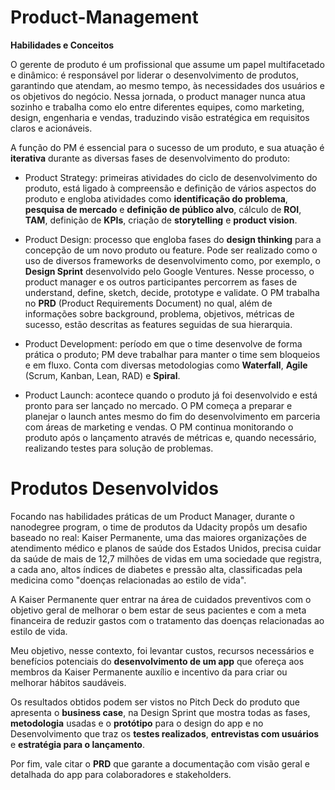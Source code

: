 # Product-Management

**Habilidades e Conceitos**

O gerente de produto é um profissional que assume um papel multifacetado e dinâmico: é responsável por liderar o desenvolvimento de produtos, garantindo que atendam, ao mesmo tempo, às necessidades dos usuários e os objetivos do negócio. Nessa jornada, o product manager nunca atua sozinho e trabalha como elo entre diferentes equipes, como marketing, design, engenharia e vendas, traduzindo visão estratégica em requisitos claros e acionáveis. 

A função do PM é essencial para o sucesso de um produto, e sua atuação é **iterativa** durante as diversas fases de desenvolvimento do produto:

- Product Strategy: primeiras atividades do ciclo de desenvolvimento do produto, está ligado à compreensão e definição de vários aspectos do produto e engloba atividades como **identificação do problema**, **pesquisa de mercado** e **definição de público alvo**, cálculo de **ROI**, **TAM**, definição de **KPIs**, criação de **storytelling** e **product vision**.

- Product Design: processo que engloba fases do **design thinking** para a concepção de um novo produto ou feature. Pode ser realizado como o uso de diversos frameworks de desenvolvimento como, por exemplo, o **Design Sprint** desenvolvido pelo Google Ventures. Nesse processo, o product manager e os outros participantes percorrem as fases de understand, define, sketch, decide, prototype e validate. O PM trabalha no **PRD** (Product Requirements Document) no qual, além de informações sobre background, problema, objetivos, métricas de sucesso, estão descritas as features seguidas de sua hierarquia.

- Product Development: período em que o time desenvolve de forma prática o produto; PM deve trabalhar para manter o time sem bloqueios e em fluxo. Conta com diversas metodologias como **Waterfall**, **Agile** (Scrum, Kanban, Lean, RAD) e **Spiral**.

- Product Launch: acontece quando o produto já foi desenvolvido e está pronto para ser lançado no mercado. O PM começa a preparar e planejar o launch antes mesmo do fim do desenvolvimento em parceria com áreas de marketing e vendas. O PM continua monitorando o produto após o lançamento através de métricas e, quando necessário, realizando testes para solução de problemas.

# Produtos Desenvolvidos

Focando nas habilidades práticas de um Product Manager, durante o nanodegree program, o time de produtos da Udacity propôs um desafio baseado no real: Kaiser Permanente, uma das maiores organizações de atendimento médico e planos de saúde dos Estados Unidos, precisa cuidar da saúde de mais de 12,7 milhões de vidas em uma sociedade que registra, a cada ano, altos índices de diabetes e pressão alta, classificadas pela medicina  como "doenças relacionadas ao estilo de vida".

A Kaiser Permanente quer entrar na área de cuidados preventivos com o objetivo geral de melhorar o bem estar de seus pacientes e com a meta financeira de reduzir gastos com o tratamento das doenças relacionadas ao estilo de vida. 

Meu objetivo, nesse contexto, foi levantar custos, recursos necessários e benefícios potenciais do **desenvolvimento de um app** que ofereça aos membros da Kaiser Permanente auxílio e incentivo da para criar ou melhorar hábitos saudáveis.

Os resultados obtidos podem ser vistos no Pitch Deck do produto que apresenta o **business case**, na Design Sprint que mostra todas as fases, **metodologia** usadas e o **protótipo** para o design do app e no Desenvolvimento que traz os **testes realizados**, **entrevistas com usuários** e **estratégia para o lançamento**.

Por fim, vale citar o **PRD** que garante a documentação com visão geral e detalhada do app para colaboradores e stakeholders.
